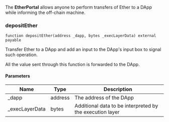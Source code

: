 The **EtherPortal** allows anyone to perform transfers of
Ether to a DApp while informing the off-chain machine.


### depositEther

```solidity
function depositEther(address _dapp, bytes _execLayerData) external payable
```

Transfer Ether to a DApp and add an input to
the DApp's input box to signal such operation.

All the value sent through this function is forwarded to the DApp.

#### Parameters

| Name | Type | Description |
| ---- | ---- | ----------- |
| _dapp | address | The address of the DApp |
| _execLayerData | bytes | Additional data to be interpreted by the execution layer |
